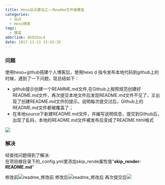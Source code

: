 ```yaml
---
title: Hexo站点建设之——Readme文件被覆盖
categories:
  - 站点
  - Hexo博客
tags:
  - 覆盖
abbrlink: 8b92bac4
date: 2017-11-13 15:43:35
---
```

### 问题
 使用hexo+github搭建个人博客后，使用hexo d 指令发布本地代码到github上的时候，遇到了一下问题，现总结如下：

-  github提示创建一个REAMME.md文件,在Github上按照规范创建好README.md文件，再次提交本地文件后发现README.md文件不见了，又出现了创建README.md文件的提示。说明每次提交过后，Github上的README.md文件都被覆盖了；
- 在本地source下新建README.md文件，并编写说明信息，提交到Github后，出现了乱码，本地的README.md文件被发布后变成了README.html格式	
<!--more-->
![][1]  

### 解决

经查找问题得到了解决:  
在项目根目录下的\_config.yml里添加skip_rende属性值"**skip_render: README.md**"

修改前![readme_修改前][2]
修改后![readme_修改后][3]
再次提交后![][4]



[1]:https://cdn.staticaly.com/gh/PGzxc/CDN/master/blog-image/github_readme-messy.png
[2]:https://cdn.staticaly.com/gh/PGzxc/CDN/master/blog-image/github_readme-modify-before.png 
[3]:https://cdn.staticaly.com/gh/PGzxc/CDN/master/blog-image/github_readme-modify-after.png
[4]:https://cdn.staticaly.com/gh/PGzxc/CDN/master/blog-image/gtihub_blog_readme.png
